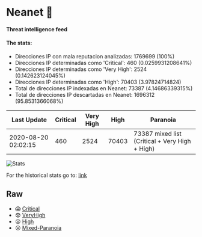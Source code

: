 # Neanet :hocho:
#### Threat intelligence feed
#### The stats:

- Direcciones IP con mala reputacion analizadas: 1769699 (100%)
- Direcciones IP determinadas como 'Critical':  460 (0.0259931208641%)
- Direcciones IP determinadas como 'Very High':  2524 (0.142623124045%)
- Direcciones IP determinadas como 'High':  70403 (3.97824714824)
- Total de direcciones IP indexadas en Neanet:  73387 (4.14686339315%)
- Total de direcciones IP descartadas en Neanet:  1696312 (95.8531366068%)

| Last Update | Critical | Very High | High | Paranoia |
| --- | --- | --- | --- | --- |
| 2020-08-20 02:02:15 | 460 | 2524 | 70403 | 73387 mixed list (Critical + Very High + High)|

![Stats](https://docs.google.com/spreadsheets/d/e/2PACX-1vSnaNMIXVabIpDJjufMlzH7poXnshF3mgd8Is1g9ytUEzVsP5my4Trn8f-xkoLLQ38xpL3HtmUexLo6/pubchart?oid=501124687&format=image)

For the historical stats go to: [link](/stats.csv)
## Raw
- :scream: [Critical](https://raw.githubusercontent.com/JavaGarcia/Neanet/master/blacklists/neanet_critical.txt)
- :fearful: [VeryHigh](https://raw.githubusercontent.com/JavaGarcia/Neanet/master/blacklists/neanet_veryHigh.txtt)
- :frowning: [High](https://raw.githubusercontent.com/JavaGarcia/Neanet/master/blacklists/neanet_high.txt)
- :dizzy_face: [Mixed-Paranoia](https://raw.githubusercontent.com/JavaGarcia/Neanet/master/blacklists/neanet_all.txt)




















































































































































































































































































































